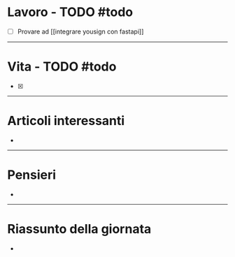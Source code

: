 # Lavoro - TODO #todo 
- [ ] Provare ad [[integrare yousign con fastapi]]

---

# Vita - TODO #todo 
- [x] 

---

# Articoli interessanti
- 

---

# Pensieri
- 

---

# Riassunto della giornata
- 